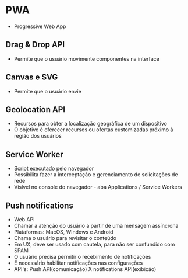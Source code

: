 # PWA
- Progressive Web App

## Drag & Drop API
- Permite que o usuário movimente componentes na interface

## Canvas e SVG
- Permite que o usuário envie

## Geolocation API
- Recursos para obter a localização geográfica de um dispositivo
- O objetivo é oferecer recursos ou ofertas customizadas próximo à região dos usuários

## Service Worker
- Script executado pelo navegador
- Possibilita fazer a interceptação e gerenciamento de solicitações de rede
- Visível no console do navegador - aba Applications / Service Workers

## Push notifications
- Web API
- Chamar a atenção do usuário a partir de uma mensagem assíncrona
- Plataformas: MacOS, Windows e Android
- Chama o usuário para revisitar o conteúdo
- Em UX, deve ser usado com cautela, para não ser confundido com SPAM
- O usuário precisa permitir o recebimento de notificações
- É necessário habilitar notificações nas configurações
- API's: Push API(comunicação) X notifications API(exibição)